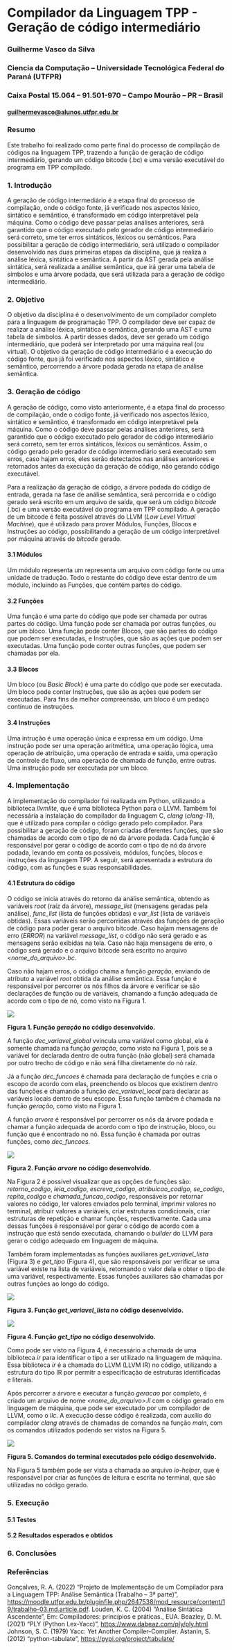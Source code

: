 # Compilador da Linguagem TPP - Geração de código intermediário
### Guilherme Vasco da Silva
### Ciencia da Computação – Universidade Tecnológica Federal do Paraná (UTFPR)
### Caixa Postal 15.064 – 91.501-970 – Campo Mourão – PR – Brasil

#### guilhermevasco@alunos.utfpr.edu.br

### Resumo
Este trabalho foi realizado como parte final do processo de compilação de códigos na linguagem TPP, trazendo a função de geração de código intermediário, gerando um código bitcode (.bc) e uma versão executável do programa em TPP compilado.

### 1. Introdução
A geração de código intermediário é a etapa final do processo de compilação, onde o código fonte, já verificado nos aspectos léxico, sintático e semântico, é transformado em código interpretável pela máquina. Como o código deve passar pelas análises anteriores, será garantido que o código executado pelo gerador de código intermediário será correto, sme ter erros sintáticos, léxicos ou semânticos. Para possibilitar a geração de código intermediário, será utilizado o compilador desenvolvido nas duas primeiras etapas da disciplina, que já realiza a análise léxica, sintática e semântica. A partir da AST gerada pela análise sintática, será realizada a análise semântica, que irá gerar uma tabela de símbolos e uma árvore podada, que será utilizada para a geração de código intermediário.

### 2. Objetivo
O objetivo da disciplina é o desenvolvimento de um compilador completo para a linguagem de programação TPP. O compilador deve ser capaz de realizar a análise léxica, sintática e semântica, gerando uma AST e uma tabela de símbolos. A partir desses dados, deve ser gerado um código intermediário, que poderá ser interpretado por uma máquina real (ou virtual). O objetivo da geração de código intermediário é a execução do código fonte, que já foi verificado nos aspectos léxico, sintático e semântico, percorrendo a árvore podada gerada na etapa de análise semântica.

### 3. Geração de código
A geração de código, como visto anteriormente, é a etapa final do processo de compilação, onde o código fonte, já verificado nos aspectos léxico, sintático e semântico, é transformado em código interpretável pela máquina. Como o código deve passar pelas análises anteriores, será garantido que o código executado pelo gerador de código intermediário será correto, sem ter erros sintáticos, léxicos ou semânticos. Assim, o código gerado pelo gerador de código intermediário será executado sem erros, caso hajam erros, eles serão detectados nas análises anteriores e retornados antes da execução da geração de código, não gerando código executável.

Para a realização da geração de código, a árvore podada do código de entrada, gerada na fase de análise semântica, será percorrida e o código gerado será escrito em um arquivo de saída, que será um código *bitcode* (.bc) e uma versão executável do programa em TPP compilado. A geração de um bitcode é feita possível através do LLVM (*Low Level Virtual Machine*), que é utilizado para prover Módulos, Funções, Blocos e Instruções ao código, possibilitando a geração de um código interpretável por máquina através do *bitcode* gerado.

#### 3.1 Módulos
Um módulo representa um representa um arquivo com código fonte ou uma unidade de tradução. Todo o restante do código deve estar dentro de um módulo, incluindo as Funções, que contém partes do código.

#### 3.2 Funções
Uma função é uma parte do código que pode ser chamada por outras partes do código. Uma função pode ser chamada por outras funções, ou por um bloco. Uma função pode conter Blocos, que são partes do código que podem ser executadas, e Instruções, que são as ações que podem ser executadas. Uma função pode conter outras funções, que podem ser chamadas por ela.

#### 3.3 Blocos
Um bloco (ou *Basic Block*) é uma parte do código que pode ser executada. Um bloco pode conter Instruções, que são as ações que podem ser executadas. Para fins de melhor compreensão, um bloco é um pedaço contínuo de instruções.

#### 3.4 Instruções
Uma intrução é uma operação única e expressa em um código. Uma instrução pode ser uma operação aritmética, uma operação lógica, uma operação de atribuição, uma operação de entrada e saída, uma operação de controle de fluxo, uma operação de chamada de função, entre outras. Uma instrução pode ser executada por um bloco.

### 4. Implementação
A implementação do compilador foi realizada em Python, utilizando a biblioteca *llvmlite*, que é uma biblioteca Python para o LLVM. Também foi necessária a instalação do compilador da linguagem C, *clang* (*clang-11*), que é utilizado para compilar o código gerado pelo compilador. Para possibilitar a geração de código, foram criadas diferentes funções, que são chamadas de acordo com o tipo de nó da árvore podada. Cada função é responsável por gerar o código de acordo com o tipo de nó da árvore podada, levando em conta os possíveis, módulos, funções, blocos e instruções da linguagem TPP. A seguir, será apresentada a estrutura do código, com as funções e suas responsabilidades.

#### 4.1 Estrutura do código
O código se inicia através do retorno da análise semântica, obtendo as variáveis *root* (raíz da árvore), *message_list* (mensagens geradas pela análise), *func_list* (lista de funções obtidas) e *var_list* (lista de variáveis obtidas). Essas variáveis serão percorridas através das funções de geração de código para poder gerar o arquivo bitcode. Caso hajam mensagens de erro (*ERROR*) na variável *message_list*, o código não será gerado e as mensagens serão exibidas na tela. Caso não haja mensagens de erro, o código será gerado e o arquivo bitcode será escrito no arquivo *<nome_do_arquivo>.bc*.

Caso não hajam erros, o código chama a função *geração*, enviando de atributo a variável *root* obtida da análise semântica. Essa função é responsável por percorrer os nós filhos da árvore e verificar se são declarações de função ou de variáveis, chamando a função adequada de acordo com o tipo de nó, como visto na Figura 1.

![](https://raw.githubusercontent.com/GuilherveMasco/Compiladores_2022/main/BCC__BCC36B__P4__Guilherme_Vasco_1603019/relatorio/img/geracao.png)

**Figura 1. Função *geração* no código desenvolvido.**

A função *dec_variavel_global* vvincula uma variável como global, ela é somente chamada na função *geração*, como visto na Figura 1, pois se a variável for declarada dentro de outra função (não global) será chamada por outro trecho de código e não será filha diretamente do nó raíz.

Já a função *dec_funcoes* é chamada para declaração de funções e cria o escopo de acordo com elas, preenchendo os blocos que existirem dentro das funções e chamando a função *dec_variavel_local* para declarar as variáveis locais dentro de seu escopo. Essa função também é chamada na função *geração*, como visto na Figura 1.

A função *arvore* é responsável por percorrer os nós da árvore podada e chamar a função adequada de acordo com o tipo de instrução, bloco, ou função que é encontrado no nó. Essa função é chamada por outras funções, como *dec_funcoes*.

![](https://raw.githubusercontent.com/GuilherveMasco/Compiladores_2022/main/BCC__BCC36B__P4__Guilherme_Vasco_1603019/relatorio/img/arvore.png)

**Figura 2. Função *arvore* no código desenvolvido.**

Na Figura 2 é possível visualizar que as opções de funções são: *retorno_codigo*, *leia_codigo*, *escreva_codigo*, *atribuicao_codigo*, *se_codigo*, *repita_codigo* e *chamada_funcao_codigo*, responsáveis por retornar valores no código, ler valores enviados pelo terminal, imprimir valores no terminal, atribuir valores a variáveis, criar estruturas condicionais, criar estruturas de repetição e chamar funções, respectivamente. Cada uma dessas funções é responsável por gerar o código de acordo com a instrução que está sendo executada, chamando o *builder* do LLVM para gerar o código adequado em linguagem de máquina.

Também foram implementadas as funções auxiliares *get_variavel_lista* (Figura 3) e *get_tipo* (Figura 4), que são responsáveis por verificar se uma variável existe na lista de variáveis, retornando o valor dela e obter o tipo de uma variável, respectivamente. Essas funções auxiliares são chamadas por outras funções ao longo do código.

![](https://raw.githubusercontent.com/GuilherveMasco/Compiladores_2022/main/BCC__BCC36B__P4__Guilherme_Vasco_1603019/relatorio/img/get_variavel.png)

**Figura 3. Função *get_variavel_lista* no código desenvolvido.**

![](https://raw.githubusercontent.com/GuilherveMasco/Compiladores_2022/main/BCC__BCC36B__P4__Guilherme_Vasco_1603019/relatorio/img/tipo.png)

**Figura 4. Função *get_tipo* no código desenvolvido.**

Como pode ser visto na Figura 4, é necessário a chamada de uma biblioteca *ir* para identificar o tipo a ser utilizado na linguagem de máquina. Essa biblioteca *ir* é a chamada do LLVM (LLVM IR) no código, utilizando a estrutura do tipo IR por permitr a especificação de estruturas identificadas e literais.

Após percorrer a árvore e executar a função *geracao* por completo, é criado um arquivo de nome *<nome_do_arquivo>.ll* com o código gerado em linguagem de máquina, que pode ser executado por um compilador de LLVM, como o *llc*. A execução desse código é realizada, com auxílio do compilador *clang* através de chamadas de comandos na função *main*, com os comandos utilizados podendo ser vistos na Figura 5.

![](https://raw.githubusercontent.com/GuilherveMasco/Compiladores_2022/main/BCC__BCC36B__P4__Guilherme_Vasco_1603019/relatorio/img/cmd.png)

**Figura 5. Comandos do terminal executados pelo código desenvolvido.**

Na Figura 5 também pode ser vista a chamada ao arquivo *io-helper*, que é responsável por criar as funções de leitura e escrita no terminal, que são utilizadas no código gerado.

### 5. Execução

#### 5.1 Testes

#### 5.2 Resultados esperados e obtidos

### 6. Conclusões

### Referências
Gonçalves, R. A. (2022) “Projeto de Implementação de um Compilador para a Linguagem TPP: Análise Semântica (Trabalho – 3ª parte)”, https://moodle.utfpr.edu.br/pluginfile.php/2647538/mod_resource/content/19/trabalho-03.md.article.pdf.
Louden, K. C. (2004) “Análise Sintática Ascendente”, Em: Compiladores: princípios e práticas., EUA.
Beazley, D. M. (2021) “PLY (Python Lex-Yacc)”, https://www.dabeaz.com/ply/ply.html
Johnson, S. C. (1979) Yacc: Yet Another Compiler-Compiler.
Astanin, S. (2012) “python-tabulate”, https://pypi.org/project/tabulate/